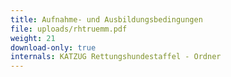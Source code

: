 ```yaml
---
title: Aufnahme- und Ausbildungsbedingungen
file: uploads/rhtruemm.pdf
weight: 21
download-only: true
internals: KATZUG Rettungshundestaffel - Ordner
---
```

